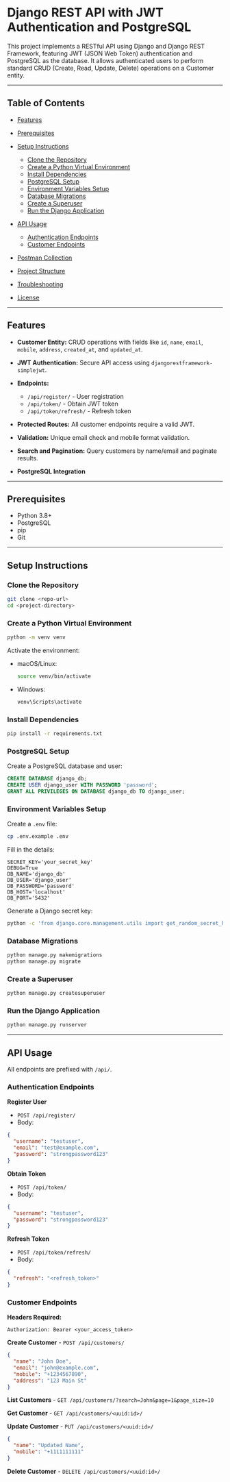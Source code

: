 # Django REST API with JWT Authentication and PostgreSQL

This project implements a RESTful API using Django and Django REST Framework, featuring JWT (JSON Web Token) authentication and PostgreSQL as the database. It allows authenticated users to perform standard CRUD (Create, Read, Update, Delete) operations on a Customer entity.

---

## Table of Contents

* [Features](#features)
* [Prerequisites](#prerequisites)
* [Setup Instructions](#setup-instructions)

  * [Clone the Repository](#clone-the-repository)
  * [Create a Python Virtual Environment](#create-a-python-virtual-environment)
  * [Install Dependencies](#install-dependencies)
  * [PostgreSQL Setup](#postgresql-setup)
  * [Environment Variables Setup](#environment-variables-setup)
  * [Database Migrations](#database-migrations)
  * [Create a Superuser](#create-a-superuser)
  * [Run the Django Application](#run-the-django-application)
* [API Usage](#api-usage)

  * [Authentication Endpoints](#authentication-endpoints)
  * [Customer Endpoints](#customer-endpoints)
* [Postman Collection](#postman-collection)
* [Project Structure](#project-structure)
* [Troubleshooting](#troubleshooting)
* [License](#license)

---

## Features

* **Customer Entity:** CRUD operations with fields like `id`, `name`, `email`, `mobile`, `address`, `created_at`, and `updated_at`.
* **JWT Authentication:** Secure API access using `djangorestframework-simplejwt`.
* **Endpoints:**

  * `/api/register/` - User registration
  * `/api/token/` - Obtain JWT token
  * `/api/token/refresh/` - Refresh token
* **Protected Routes:** All customer endpoints require a valid JWT.
* **Validation:** Unique email check and mobile format validation.
* **Search and Pagination:** Query customers by name/email and paginate results.
* **PostgreSQL Integration**

---

## Prerequisites

* Python 3.8+
* PostgreSQL
* pip
* Git

---

## Setup Instructions

### Clone the Repository

```bash
git clone <repo-url>
cd <project-directory>
```

### Create a Python Virtual Environment

```bash
python -m venv venv
```

Activate the environment:

* macOS/Linux:

  ```bash
  source venv/bin/activate
  ```
* Windows:

  ```bash
  venv\Scripts\activate
  ```

### Install Dependencies

```bash
pip install -r requirements.txt
```

### PostgreSQL Setup

Create a PostgreSQL database and user:

```sql
CREATE DATABASE django_db;
CREATE USER django_user WITH PASSWORD 'password';
GRANT ALL PRIVILEGES ON DATABASE django_db TO django_user;
```

### Environment Variables Setup

Create a `.env` file:

```bash
cp .env.example .env
```

Fill in the details:

```
SECRET_KEY='your_secret_key'
DEBUG=True
DB_NAME='django_db'
DB_USER='django_user'
DB_PASSWORD='password'
DB_HOST='localhost'
DB_PORT='5432'
```

Generate a Django secret key:

```bash
python -c 'from django.core.management.utils import get_random_secret_key; print(get_random_secret_key())'
```

### Database Migrations

```bash
python manage.py makemigrations
python manage.py migrate
```

### Create a Superuser

```bash
python manage.py createsuperuser
```

### Run the Django Application

```bash
python manage.py runserver
```

---

## API Usage

All endpoints are prefixed with `/api/`.

### Authentication Endpoints

**Register User**

* `POST /api/register/`
* Body:

```json
{
  "username": "testuser",
  "email": "test@example.com",
  "password": "strongpassword123"
}
```

**Obtain Token**

* `POST /api/token/`
* Body:

```json
{
  "username": "testuser",
  "password": "strongpassword123"
}
```

**Refresh Token**

* `POST /api/token/refresh/`
* Body:

```json
{
  "refresh": "<refresh_token>"
}
```

### Customer Endpoints

**Headers Required:**

```
Authorization: Bearer <your_access_token>
```

**Create Customer** - `POST /api/customers/`

```json
{
  "name": "John Doe",
  "email": "john@example.com",
  "mobile": "+1234567890",
  "address": "123 Main St"
}
```

**List Customers** - `GET /api/customers/?search=John&page=1&page_size=10`

**Get Customer** - `GET /api/customers/<uuid:id>/`

**Update Customer** - `PUT /api/customers/<uuid:id>/`

```json
{
  "name": "Updated Name",
  "mobile": "+1111111111"
}
```

**Delete Customer** - `DELETE /api/customers/<uuid:id>/`


